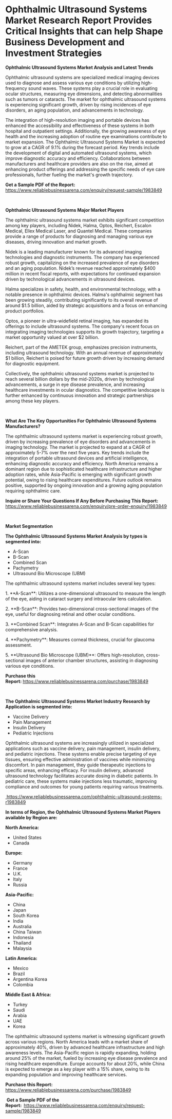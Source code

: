 <p><h1>Ophthalmic Ultrasound Systems Market Research Report Provides Critical Insights that can help Shape Business Development and Investment Strategies</h1></p><p><strong>Ophthalmic Ultrasound Systems Market Analysis and Latest Trends</strong></p>
<p><p>Ophthalmic ultrasound systems are specialized medical imaging devices used to diagnose and assess various eye conditions by utilizing high-frequency sound waves. These systems play a crucial role in evaluating ocular structures, measuring eye dimensions, and detecting abnormalities such as tumors or cataracts. The market for ophthalmic ultrasound systems is experiencing significant growth, driven by rising incidences of eye disorders, an aging population, and advancements in technology.</p><p>The integration of high-resolution imaging and portable devices has enhanced the accessibility and effectiveness of these systems in both hospital and outpatient settings. Additionally, the growing awareness of eye health and the increasing adoption of routine eye examinations contribute to market expansion. The Ophthalmic Ultrasound Systems Market is expected to grow at a CAGR of 9.1% during the forecast period. Key trends include the development of digital and automated ultrasound systems, which improve diagnostic accuracy and efficiency. Collaborations between manufacturers and healthcare providers are also on the rise, aimed at enhancing product offerings and addressing the specific needs of eye care professionals, further fueling the market's growth trajectory.</p></p>
<p><strong>Get a Sample PDF of the Report:&nbsp;</strong> <a href="https://www.reliablebusinessarena.com/enquiry/request-sample/1983849?utm_campaign=3187&utm_medium=2&utm_source=Github&utm_content=ia&utm_term=16042025&utm_id=ophthalmic-ultrasound-systems">https://www.reliablebusinessarena.com/enquiry/request-sample/1983849</a></p>
<p>&nbsp;</p>
<p><strong>Ophthalmic Ultrasound Systems Major Market Players</strong></p>
<p><p>The ophthalmic ultrasound systems market exhibits significant competition among key players, including Nidek, Halma, Optos, Reichert, Escalon Medical, Ellex Medical Laser, and Quantel Medical. These companies provide a range of products for diagnosing and managing various eye diseases, driving innovation and market growth.</p><p>Nidek is a leading manufacturer known for its advanced imaging technologies and diagnostic instruments. The company has experienced robust growth, capitalizing on the increased prevalence of eye disorders and an aging population. Nidek’s revenue reached approximately $400 million in recent fiscal reports, with expectations for continued expansion driven by technological advancements in ultrasound devices.</p><p>Halma specializes in safety, health, and environmental technology, with a notable presence in ophthalmic devices. Halma's ophthalmic segment has been growing steadily, contributing significantly to its overall revenue of around $1.5 billion, aided by strategic acquisitions and a focus on enhancing product portfolios.</p><p>Optos, a pioneer in ultra-widefield retinal imaging, has expanded its offerings to include ultrasound systems. The company's recent focus on integrating imaging technologies supports its growth trajectory, targeting a market opportunity valued at over $2 billion. </p><p>Reichert, part of the AMETEK group, emphasizes precision instruments, including ultrasound technology. With an annual revenue of approximately $1 billion, Reichert is poised for future growth driven by increasing demand for diagnostic equipment.</p><p>Collectively, the ophthalmic ultrasound systems market is projected to reach several billion dollars by the mid-2020s, driven by technological advancements, a surge in eye disease prevalence, and increasing healthcare investments in ocular diagnostics. The competitive landscape is further enhanced by continuous innovation and strategic partnerships among these key players.</p></p>
<p>&nbsp;</p>
<p><strong>What Are The Key Opportunities For Ophthalmic Ultrasound Systems Manufacturers?</strong></p>
<p><p>The ophthalmic ultrasound systems market is experiencing robust growth, driven by increasing prevalence of eye disorders and advancements in imaging technology. The market is projected to expand at a CAGR of approximately 5-7% over the next five years. Key trends include the integration of portable ultrasound devices and artificial intelligence, enhancing diagnostic accuracy and efficiency. North America remains a dominant region due to sophisticated healthcare infrastructure and higher adoption rates, while Asia-Pacific is emerging with significant growth potential, owing to rising healthcare expenditures. Future outlook remains positive, supported by ongoing innovation and a growing aging population requiring ophthalmic care.</p></p>
<p><strong>Inquire or Share Your Questions If Any Before Purchasing This Report:</strong> <a href="https://www.reliablebusinessarena.com/enquiry/pre-order-enquiry/1983849?utm_campaign=3187&utm_medium=2&utm_source=Github&utm_content=ia&utm_term=16042025&utm_id=ophthalmic-ultrasound-systems">https://www.reliablebusinessarena.com/enquiry/pre-order-enquiry/1983849</a></p>
<p>&nbsp;</p>
<p><strong>Market Segmentation</strong></p>
<p><strong>The Ophthalmic Ultrasound Systems Market Analysis by types is segmented into:</strong></p>
<p><ul><li>A-Scan</li><li>B-Scan</li><li>Combined Scan</li><li>Pachymetry</li><li>Ultrasound Bio Microscope (UBM)</li></ul></p>
<p><p>The ophthalmic ultrasound systems market includes several key types: </p><p>1. **A-Scan**: Utilizes a one-dimensional ultrasound to measure the length of the eye, aiding in cataract surgery and intraocular lens calculation.</p><p>2. **B-Scan**: Provides two-dimensional cross-sectional images of the eye, useful for diagnosing retinal and other ocular conditions.</p><p>3. **Combined Scan**: Integrates A-Scan and B-Scan capabilities for comprehensive analysis.</p><p>4. **Pachymetry**: Measures corneal thickness, crucial for glaucoma assessment.</p><p>5. **Ultrasound Bio Microscope (UBM)**: Offers high-resolution, cross-sectional images of anterior chamber structures, assisting in diagnosing various eye conditions.</p></p>
<p><strong>Purchase this Report:&nbsp;</strong><a href="https://www.reliablebusinessarena.com/purchase/1983849?utm_campaign=3187&utm_medium=2&utm_source=Github&utm_content=ia&utm_term=16042025&utm_id=ophthalmic-ultrasound-systems">https://www.reliablebusinessarena.com/purchase/1983849</a></p>
<p>&nbsp;</p>
<p><strong>The Ophthalmic Ultrasound Systems Market Industry Research by Application is segmented into:</strong></p>
<p><ul><li>Vaccine Delivery</li><li>Pain Management</li><li>Insulin Delivery</li><li>Pediatric Injections</li></ul></p>
<p><p>Ophthalmic ultrasound systems are increasingly utilized in specialized applications such as vaccine delivery, pain management, insulin delivery, and pediatric injections. These systems enable precise targeting of eye tissues, ensuring effective administration of vaccines while minimizing discomfort. In pain management, they guide therapeutic injections to specific areas, enhancing efficacy. For insulin delivery, advanced ultrasound technology facilitates accurate dosing in diabetic patients. In pediatric care, these systems make injections less traumatic, improving compliance and outcomes for young patients requiring various treatments.</p></p>
<p><a href="https://www.reliablebusinessarena.com/ophthalmic-ultrasound-systems-r1983849?utm_campaign=3187&utm_medium=2&utm_source=Github&utm_content=ia&utm_term=16042025&utm_id=ophthalmic-ultrasound-systems">&nbsp;https://www.reliablebusinessarena.com/ophthalmic-ultrasound-systems-r1983849</a></p>
<p><strong>In terms of Region, the Ophthalmic Ultrasound Systems Market Players available by Region are:</strong></p>
<p>
    <p> <strong> North America: </strong>
        <ul>
            <li>United States</li>
            <li>Canada</li>
        </ul>
        </p> 
    <p> <strong> Europe: </strong>
        <ul>
            <li>Germany</li>
            <li>France</li>
            <li>U.K.</li>
            <li>Italy</li>
            <li>Russia</li>
        </ul>
        </p> 
    <p> <strong> Asia-Pacific: </strong>
        <ul>
            <li>China</li>
            <li>Japan</li>
            <li>South Korea</li>
            <li>India</li>
            <li>Australia</li>
            <li>China Taiwan</li>
            <li>Indonesia</li>
            <li>Thailand</li>
            <li>Malaysia</li>
        </ul>
        </p> 
    <p> <strong> Latin America: </strong>
        <ul>
            <li>Mexico</li>
            <li>Brazil</li>
            <li>Argentina Korea</li>
            <li>Colombia</li>
        </ul>
        </p> 
    <p> <strong> Middle East & Africa: </strong>
        <ul>
            <li>Turkey</li>
            <li>Saudi</li>
            <li>Arabia</li>
            <li>UAE</li>
            <li>Korea</li>
        </ul>
    </p>
    </p>
<p><p>The ophthalmic ultrasound systems market is witnessing significant growth across various regions. North America leads with a market share of approximately 40%, driven by advanced healthcare infrastructure and high awareness levels. The Asia-Pacific region is rapidly expanding, holding around 25% of the market, fueled by increasing eye disease prevalence and rising healthcare expenditure. Europe accounts for about 20%, while China is expected to emerge as a key player with a 15% share, owing to its expanding population and improving healthcare services.</p></p>
<p><strong>Purchase this Report: </strong><a href="https://www.reliablebusinessarena.com/purchase/1983849?utm_campaign=3187&utm_medium=2&utm_source=Github&utm_content=ia&utm_term=16042025&utm_id=ophthalmic-ultrasound-systems">https://www.reliablebusinessarena.com/purchase/1983849</a></p>
<p>&nbsp;<strong>Get a Sample PDF of the Report:&nbsp;&nbsp;</strong><a href="https://www.reliablebusinessarena.com/enquiry/request-sample/1983849?utm_campaign=3187&utm_medium=2&utm_source=Github&utm_content=ia&utm_term=16042025&utm_id=ophthalmic-ultrasound-systems">https://www.reliablebusinessarena.com/enquiry/request-sample/1983849</a></p>
<p><strong></strong></p>
<p><p></p><p></p><p></p></p>